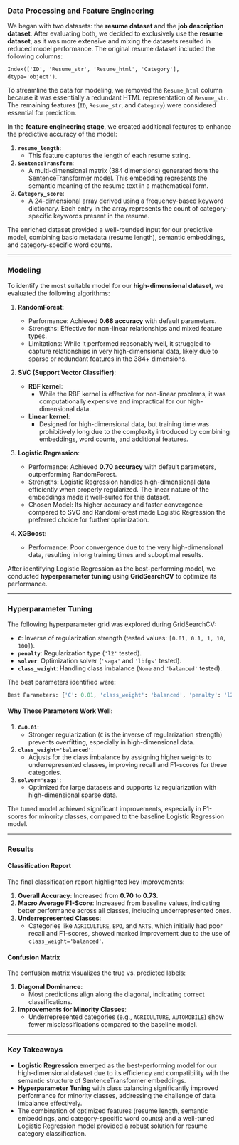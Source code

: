 ### **Data Processing and Feature Engineering**

We began with two datasets: the **resume dataset** and the **job description dataset**. After evaluating both, we decided to exclusively use the **resume dataset**, as it was more extensive and mixing the datasets resulted in reduced model performance. The original resume dataset included the following columns: 

`Index(['ID', 'Resume_str', 'Resume_html', 'Category'], dtype='object')`.

To streamline the data for modeling, we removed the `Resume_html` column because it was essentially a redundant HTML representation of `Resume_str`. The remaining features (`ID`, `Resume_str`, and `Category`) were considered essential for prediction.

In the **feature engineering stage**, we created additional features to enhance the predictive accuracy of the model:
1. **`resume_length`**:
   - This feature captures the length of each resume string.
2. **`SentenceTransform`**:
   - A multi-dimensional matrix (384 dimensions) generated from the SentenceTransformer model. This embedding represents the semantic meaning of the resume text in a mathematical form.
3. **`Category_score`**:
   - A 24-dimensional array derived using a frequency-based keyword dictionary. Each entry in the array represents the count of category-specific keywords present in the resume.

The enriched dataset provided a well-rounded input for our predictive model, combining basic metadata (resume length), semantic embeddings, and category-specific word counts.

---

### **Modeling**

To identify the most suitable model for our **high-dimensional dataset**, we evaluated the following algorithms:
1. **RandomForest**:
   - Performance: Achieved **0.68 accuracy** with default parameters.
   - Strengths: Effective for non-linear relationships and mixed feature types.
   - Limitations: While it performed reasonably well, it struggled to capture relationships in very high-dimensional data, likely due to sparse or redundant features in the 384+ dimensions.

2. **SVC (Support Vector Classifier)**:
   - **RBF kernel**:
     - While the RBF kernel is effective for non-linear problems, it was computationally expensive and impractical for our high-dimensional data.
   - **Linear kernel**:
     - Designed for high-dimensional data, but training time was prohibitively long due to the complexity introduced by combining embeddings, word counts, and additional features.
     
3. **Logistic Regression**:
   - Performance: Achieved **0.70 accuracy** with default parameters, outperforming RandomForest.
   - Strengths: Logistic Regression handles high-dimensional data efficiently when properly regularized. The linear nature of the embeddings made it well-suited for this dataset.
   - Chosen Model: Its higher accuracy and faster convergence compared to SVC and RandomForest made Logistic Regression the preferred choice for further optimization.

4. **XGBoost**:
   - Performance: Poor convergence due to the very high-dimensional data, resulting in long training times and suboptimal results.

After identifying Logistic Regression as the best-performing model, we conducted **hyperparameter tuning** using **GridSearchCV** to optimize its performance.

---

### **Hyperparameter Tuning**

The following hyperparameter grid was explored during GridSearchCV:
- **`C`**: Inverse of regularization strength (tested values: `[0.01, 0.1, 1, 10, 100]`).
- **`penalty`**: Regularization type (`'l2'` tested).
- **`solver`**: Optimization solver (`'saga'` and `'lbfgs'` tested).
- **`class_weight`**: Handling class imbalance (`None` and `'balanced'` tested).

The best parameters identified were:
```python
Best Parameters: {'C': 0.01, 'class_weight': 'balanced', 'penalty': 'l2', 'solver': 'saga'}
```

#### **Why These Parameters Work Well**:
1. **`C=0.01`**:
   - Stronger regularization (`C` is the inverse of regularization strength) prevents overfitting, especially in high-dimensional data.
2. **`class_weight='balanced'`**:
   - Adjusts for the class imbalance by assigning higher weights to underrepresented classes, improving recall and F1-scores for these categories.
3. **`solver='saga'`**:
   - Optimized for large datasets and supports `l2` regularization with high-dimensional sparse data.

The tuned model achieved significant improvements, especially in F1-scores for minority classes, compared to the baseline Logistic Regression model.

---

### **Results**

#### **Classification Report**
The final classification report highlighted key improvements:
1. **Overall Accuracy**: Increased from **0.70** to **0.73**.
2. **Macro Average F1-Score**: Increased from baseline values, indicating better performance across all classes, including underrepresented ones.
3. **Underrepresented Classes**:
   - Categories like `AGRICULTURE`, `BPO`, and `ARTS`, which initially had poor recall and F1-scores, showed marked improvement due to the use of `class_weight='balanced'`.

#### **Confusion Matrix**
The confusion matrix visualizes the true vs. predicted labels:
1. **Diagonal Dominance**:
   - Most predictions align along the diagonal, indicating correct classifications.
2. **Improvements for Minority Classes**:
   - Underrepresented categories (e.g., `AGRICULTURE`, `AUTOMOBILE`) show fewer misclassifications compared to the baseline model.

---

### **Key Takeaways**
- **Logistic Regression** emerged as the best-performing model for our high-dimensional dataset due to its efficiency and compatibility with the semantic structure of SentenceTransformer embeddings.
- **Hyperparameter Tuning** with class balancing significantly improved performance for minority classes, addressing the challenge of data imbalance effectively.
- The combination of optimized features (resume length, semantic embeddings, and category-specific word counts) and a well-tuned Logistic Regression model provided a robust solution for resume category classification.

